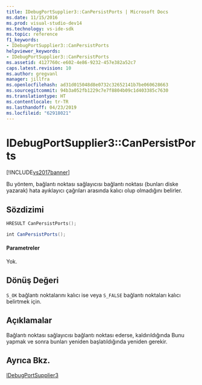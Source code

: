 ```yaml
---
title: IDebugPortSupplier3::CanPersistPorts | Microsoft Docs
ms.date: 11/15/2016
ms.prod: visual-studio-dev14
ms.technology: vs-ide-sdk
ms.topic: reference
f1_keywords:
- IDebugPortSupplier3::CanPersistPorts
helpviewer_keywords:
- IDebugPortSupplier3::CanPersistPorts
ms.assetid: 4127760c-e602-4e86-9232-457e382a52c7
caps.latest.revision: 10
ms.author: gregvanl
manager: jillfra
ms.openlocfilehash: ad31d015048d8e0732c32652141b7be060628663
ms.sourcegitcommit: 94b3a052fb1229c7e7f8804b09c1d403385c7630
ms.translationtype: HT
ms.contentlocale: tr-TR
ms.lasthandoff: 04/23/2019
ms.locfileid: "62918021"
---
```

# <a name="idebugportsupplier3canpersistports"></a>IDebugPortSupplier3::CanPersistPorts
[!INCLUDE[vs2017banner](../../../includes/vs2017banner.md)]

Bu yöntem, bağlantı noktası sağlayıcısı bağlantı noktası (bunları diske yazarak) hata ayıklayıcı çağrıları arasında kalıcı olup olmadığını belirler.  
  
## <a name="syntax"></a>Sözdizimi  
  
```cpp  
HRESULT CanPersistPorts();  
```  
  
```csharp  
int CanPersistPorts();  
```  
  
#### <a name="parameters"></a>Parametreler  
 Yok.  
  
## <a name="return-value"></a>Dönüş Değeri  
 `S_OK` bağlantı noktalarını kalıcı ise veya `S_FALSE` bağlantı noktaları kalıcı belirtmek için.  
  
## <a name="remarks"></a>Açıklamalar  
 Bağlantı noktası sağlayıcısı bağlantı noktası ederse, kaldırıldığında Bunu yapmak ve sonra bunları yeniden başlatıldığında yeniden gerekir.  
  
## <a name="see-also"></a>Ayrıca Bkz.  
 [IDebugPortSupplier3](../../../extensibility/debugger/reference/idebugportsupplier3.md)
